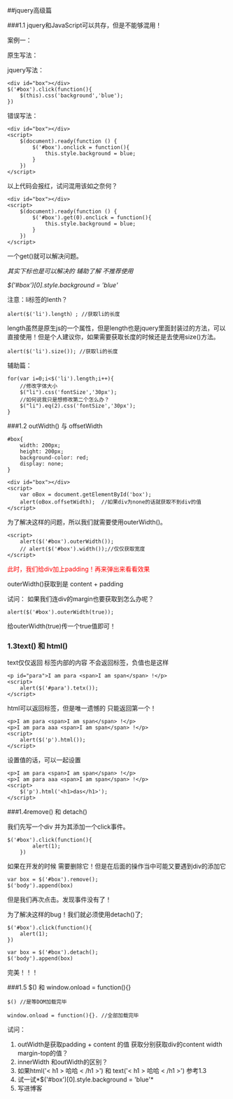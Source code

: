 ##jquery高级篇

###1.1 jquery和JavaScript可以共存，但是不能够混用！

案例一：

原生写法：
	<div id="box"></div>
	<script>
		var oBox = document.getElementById('box');
		oBox.onclick = function(){
			this.style.background = 'blue'
		}
	</script>

jquery写法：
	
	<div id="box"></div>
	$('#box').click(function(){
		$(this).css('background','blue');
	})

错误写法：

	<div id="box"></div>
	<script>
		$(document).ready(function () {
			$('#box').onclick = function(){
				this.style.background = blue;
			}
		})
	</script>

以上代码会报红，试问混用该如之奈何？

	<div id="box"></div>
	<script>
		$(document).ready(function () {
			$('#box').get(0).onclick = function(){
				this.style.background = blue;
			}
		})
	</script>

一个get()就可以解决问题。

*其实下标也是可以解决的 辅助了解 不推荐使用*

*$('#box')[0].style.background = 'blue'*

注意：li标签的lenth？

	alert($('li').length）; //获取li的长度

length虽然是原生js的一个属性，但是length也是jquery里面封装过的方法，可以直接使用！但是个人建议你，如果需要获取长度的时候还是去使用size()方法。

	alert($('li').size()); //获取li的长度

辅助篇：

	for(var i=0;i<$('li').length;i++){
		//修改字体大小
		$("li").css('fontSize','30px');
		//如何说我只是想修改第二个怎么办？
		$("li").eq(2).css('fontSize','30px');
	}


###1.2 outWidth() 与 offsetWidth
	
	#box{
		width: 200px;
		height: 200px;
		background-color: red;
		display: none;
	}

	<div id="box"></div>
	<script>
		var oBox = document.getElementById('box');
		alert(oBox.offsetWidth);  //如果div为none的话就获取不到div的值
	</script>
	
为了解决这样的问题，所以我们就需要使用outerWidth()。

	<script>
		alert($('#box').outerWidth());
		// alert($('#box').width());//仅仅获取宽度
	</script>

<font color="red">此时，我们给div加上padding！再来弹出来看看效果</font>

outerWidth()获取到是 content + padding

试问： 如果我们连div的margin也要获取到怎么办呢？

	alert($('#box').outerWidth(true));

给outerWidth(true)传一个true值即可！


### 1.3text() 和 html()
text仅仅返回 标签内部的内容 不会返回标签，负值也是这样

	<p id="para">I am para <span>I am span</span> !</p>
	<script>
		alert($('#para').tetx()); 
	</script>
	
html可以返回标签，但是唯一遗憾的 只能返回第一个！

	<p>I am para <span>I am span</span> !</p>
	<p>I am para aaa <span>I am span</span> !</p>
	<script>
		alert($('p').html());
	</script>
	
设置值的话，可以一起设置

	<p>I am para <span>I am span</span> !</p>
	<p>I am para aaa <span>I am span</span> !</p>
	<script>
		$('p').html('<h1>das</h1>');
	</script>
	
	
###1.4remove() 和 detach()

我们先写一个div 并为其添加一个click事件。

	$('#box').click(function(){
			alert(1);
		})
如果在开发的时候 需要删除它！但是在后面的操作当中可能又要遇到div的添加它

	var box = $('#box').remove();
	$('body').append(box)	
	
但是我们再次点击。发现事件没有了！

为了解决这样的bug！我们就必须使用detach()了;

	$('#box').click(function(){
		alert(1);
	})

	var box = $('#box').detach();
	$('body').append(box)
	
完美！！！

###1.5 $() 和 window.onload = function(){}

	$() //是等DOM加载完毕
	
	window.onload = function(){}. //全部加载完毕
	
试问：
 


1. outWidth是获取padding + content 的值
获取分别获取div的content width margin-top的值？
2.	innerWidth 和outWidth的区别？
3.	如果html('&lt; h1 &gt; 哈哈 &lt; /h1 &gt;') 和 text('&lt; h1 &gt; 哈哈 &lt; /h1 &gt;') 参考1.3
4.	试一试*$('#box')[0].style.background = 'blue'*
5.	写进博客



